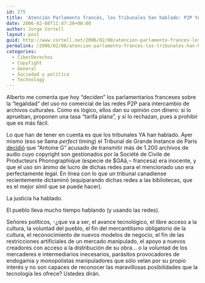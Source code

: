 ```yaml
---
id: 275
title: 'Atención Parlamento francés, los Tribunales han hablado: P2P YA ERA LEGAL'
date: 2006-02-08T11:47:20+00:00
author: Jorge Cortell
layout: post
guid: http://www.cortell.net/2006/02/08/atencion-parlamento-frances-los-tribunales-han-hablado-p2p-ya-es-legal/
permalink: /2006/02/08/atencion-parlamento-frances-los-tribunales-han-hablado-p2p-ya-es-legal/
categories:
  - CiberDerechos
  - Copyfight
  - General
  - Sociedad y polí­tica
  - Technology
---
```

Alberto me comenta que hoy &#8220;deciden&#8221; los parlamentarios franceses sobre la &#8220;legalidad&#8221; del uso no comercial de las redes P2P para intercambio de archivos culturales. Como es lógico, ellos dan su opinión con dinero: si lo aprueban, proponen una tasa &#8220;tarifa plana&#8221;, y si lo rechazan, pues a prohibir que es más fácil.

Lo que han de tener en cuenta es que los tribunales YA han hablado. Ayer mismo (eso se llama _perfect timing_) el Tribunal de Grande Instance de Paris [decidió](http://arstechnica.com/news.ars/post/20060207-6135.html) que &#8220;Antoine G&#8221; acusado de transmitir más de 1.200 archivos de audio cuyo copyright son gestionados por la Société de Civile de Producteurs Phonographique (especie de $GAâ‚¬ francesa) era inocente, y que el uso sin ánimo de lucro de dichas redes para el mencionado uso era perfectamente legal. En lí­nea con lo que un tribunal canadiense recientemente dictaminó (equiparando dichas redes a las bibliotecas, que es el mejor sí­mil que se puede hacer).

La justicia ha hablado.
  
El pueblo lleva mucho tiempo hablando (y usando las redes).
  
Señores polí­ticos, -¿que va a ser, el avance tecnológico, el libre acceso a la cultura, la voluntad del pueblo, el fin del mercantilismo obligatorio de la cultura, el reconocimiento de nuevos modelos de negocio, el fin de las restricciones artificiales de un mercado manipulado, el apoyo a nuevos creadores con acceso a la distribución de su obra&#8230; o la voluntad de los mercaderes e intermediarios inecesarios, parásitos provocadores de endogamia y monopolistas manipuladores que sólo velan por su propio interés y no son capaces de reconocer las maravillosas posibilidades que la tecnologí­a les ofrece? Ustedes dirán.